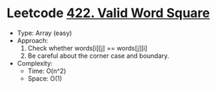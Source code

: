 # Leetcode [422. Valid Word Square](https://leetcode.com/problems/valid-word-square/)
- Type: Array (easy)
- Approach:
	1. Check whether words[i][j] == words[j][i]
	2. Be careful about the corner case and boundary.
- Complexity:
	- Time: O(n^2)
	- Space: O(1)